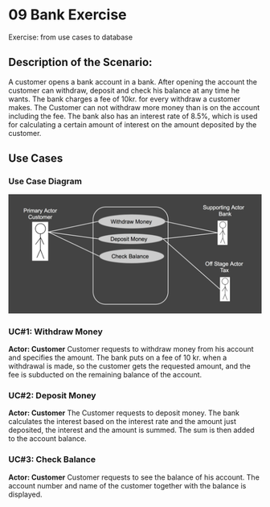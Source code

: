 # 09 Bank Exercise
Exercise: from use cases to database

## Description of the Scenario:
  
A customer opens a bank account in a bank.
After opening the account the customer can withdraw, deposit and check his balance at any time he wants. The bank charges a fee of 10kr. for every withdraw a customer makes. The Customer can not withdraw more money than is on the account including the fee. The bank also has an interest rate of 8.5%, which is used for calculating a certain amount of interest on the amount deposited by the customer.

## Use Cases

### Use Case Diagram

![](https://github.com/Dat17i/09_bank_exercise/blob/master/src/Screen%20Shot%202018-03-21%20at%2020.59.29.png)

### UC#1: Withdraw Money
**Actor: Customer**
Customer requests to withdraw money from his account and specifies the amount. 
The bank puts on a fee of 10 kr. when a withdrawal is made, so the customer gets the requested amount, and the fee is subducted on the remaining balance of the account. 

### UC#2: Deposit Money
**Actor: Customer**
The Customer requests to deposit money. The bank calculates the interest based on the interest rate and the amount just deposited, the interest and the amount is summed. The sum is then added to the account balance.

### UC#3: Check Balance
**Actor: Customer**
Customer requests to see the balance of his account. 
The account number and name of the customer together with the balance is displayed.



  
